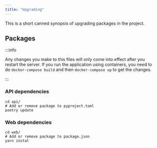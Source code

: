 ```yaml
---
title: "Upgrading"
---
```


This is a short canned synopsis of upgrading packages in the project.

## Packages

:::info

Any changes you make to this files will only come into effect after you restart the
server. If you run the application using containers, you need to do `docker-compose build` and then `docker-compose up` to get the changes.

:::

### API dependencies

```shell
cd api/
# Add or remove package to pyproject.toml
poetry update
```

### Web dependencies

```shell
cd web/
# Add or remove package to package.json
yarn instal
```